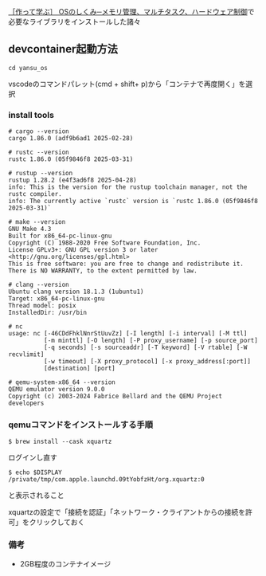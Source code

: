 [［作って学ぶ］ OSのしくみ⁠─メモリ管理、マルチタスク、ハードウェア制御](https://gihyo.jp/book/2025/978-4-297-14859-1)で必要なライブラリをインストールした諸々

## devcontainer起動方法

```
cd yansu_os
```
vscodeのコマンドパレット(cmd + shift+ p)から「コンテナで再度開く」を選択

### install tools

```
# cargo --version
cargo 1.86.0 (adf9b6ad1 2025-02-28)

# rustc --version
rustc 1.86.0 (05f9846f8 2025-03-31)

# rustup --version
rustup 1.28.2 (e4f3ad6f8 2025-04-28)
info: This is the version for the rustup toolchain manager, not the rustc compiler.
info: The currently active `rustc` version is `rustc 1.86.0 (05f9846f8 2025-03-31)`

# make --version
GNU Make 4.3
Built for x86_64-pc-linux-gnu
Copyright (C) 1988-2020 Free Software Foundation, Inc.
License GPLv3+: GNU GPL version 3 or later <http://gnu.org/licenses/gpl.html>
This is free software: you are free to change and redistribute it.
There is NO WARRANTY, to the extent permitted by law.

# clang --version
Ubuntu clang version 18.1.3 (1ubuntu1)
Target: x86_64-pc-linux-gnu
Thread model: posix
InstalledDir: /usr/bin

# nc
usage: nc [-46CDdFhklNnrStUuvZz] [-I length] [-i interval] [-M ttl]
          [-m minttl] [-O length] [-P proxy_username] [-p source_port]
          [-q seconds] [-s sourceaddr] [-T keyword] [-V rtable] [-W recvlimit]
          [-w timeout] [-X proxy_protocol] [-x proxy_address[:port]]
          [destination] [port]

# qemu-system-x86_64 --version
QEMU emulator version 9.0.0
Copyright (c) 2003-2024 Fabrice Bellard and the QEMU Project developers
```

### qemuコマンドをインストールする手順

```
$ brew install --cask xquartz
```
ログインし直す
```
$ echo $DISPLAY
/private/tmp/com.apple.launchd.09tYobfzHt/org.xquartz:0
```
と表示されること

xquartzの設定で「接続を認証」「ネットワーク・クライアントからの接続を許可」をクリックしておく

### 備考
- 2GB程度のコンテナイメージ



